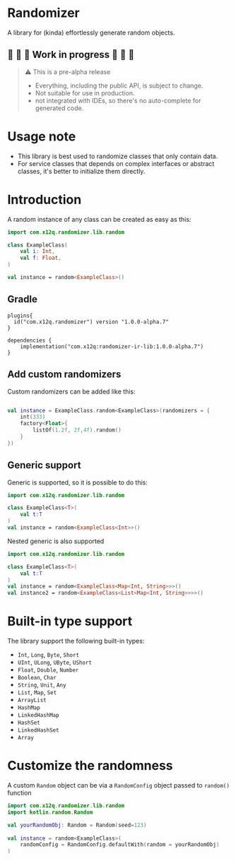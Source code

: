 # Randomizer

A library for (kinda) effortlessly generate random objects. 

## :construction: :construction: :construction: Work in progress :construction: :construction: :construction: 
  
> :warning: This is a pre-alpha release
> - Everything, including the public API, is subject to change.
> - Not suitable for use in production. 
> - not integrated with IDEs, so there's no auto-complete for generated code.

# Usage note
- This library is best used to randomize classes that only contain data.
- For service classes that depends on complex interfaces or abstract classes, it's better to initialize them directly.

# Introduction

A random instance of any class can be created as easy as this:

```kotlin
import com.x12q.randomizer.lib.random

class ExampleClass(
    val i: Int,
    val f: Float,
)

val instance = random<ExampleClass>()
```

## Gradle
```
plugins{
  id("com.x12q.randomizer") version "1.0.0-alpha.7"
}

dependencies {
    implementation("com.x12q:randomizer-ir-lib:1.0.0-alpha.7")
}
```

## Add custom randomizers

Custom randomizers can be added like this:

```kotlin

val instance = ExampleClass.random<ExampleClass>(randomizers = {
    int(333)
    factory<Float>{
        listOf(1.2f, 2f,4f).random()
    }
})
```

## Generic support

Generic is supported, so it is possible to do this:

```kotlin
import com.x12q.randomizer.lib.random

class ExampleClass<T>(
    val t:T
)
val instance = random<ExampleClass<Int>>()
```

Nested generic is also supported

```kotlin
import com.x12q.randomizer.lib.random

class ExampleClass<T>(
    val t:T
)
val instance = random<ExampleClass<Map<Int, String>>>()
val instance2 = random<ExampleClass<List<Map<Int, String>>>>()
```

# Built-in type support

The library support the following built-in types:
- `Int`, `Long`, `Byte`, `Short`
- `UInt`, `ULong`, `UByte`, `UShort`
- `Float`, `Double`, `Number`
- `Boolean`, `Char`
- `String`, `Unit`, `Any`
- `List`, `Map`, `Set`
- `ArrayList`
- `HashMap`
- `LinkedHashMap`
- `HashSet`
- `LinkedHashSet`
- `Array`

# Customize the randomness

A custom `Random` object can be via a `RandomConfig` object passed to `random()` function

```kotlin
import com.x12q.randomizer.lib.random
import kotlin.random.Random

val yourRandomObj: Random = Random(seed=123)
        
val instance = random<ExampleClass>(
    randomConfig = RandomConfig.defaultWith(random = yourRandomObj)
)
```

